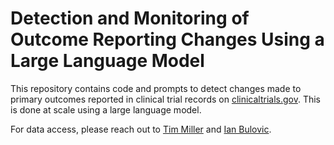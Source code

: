 # Detection and Monitoring of Outcome Reporting Changes Using a Large Language Model

This repository contains code and prompts to detect changes made to primary outcomes reported in clinical trial records on [clinicaltrials.gov](http://clinicaltrials.gov). This is done at scale using a large language model.

For data access, please reach out to [Tim Miller](timothy.miller@childrens.harvard.edu) and [Ian Bulovic](ian.bulovic@childrens.harvard.edu).
